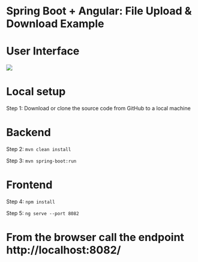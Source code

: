 # Spring Boot + Angular: File Upload & Download Example

# User Interface

<img src="https://blogger.googleusercontent.com/img/b/R29vZ2xl/AVvXsEiu-jAcdN19vYLffrn9xjmuHL0nkWkXYnKqMM2iQo-k80D0JknekxpiQqPxkhKIDpPOTr7WomYpPdN9-so02qJ_XbXkhXo9Ff-YNmOXdFCEun8choBWlq7EjkDLT1pcO3EvdlR94RgLj36rWWbcc1mLNwKmZfOg8Kn_2-3myn76Z9SyfZnEdcRYnR3Gvg/s952/Screenshot%20from%202022-09-03%2010-17-56.png">

# Local setup

Step 1: Download or clone the source code from GitHub to a local machine

# Backend

Step 2:  ```mvn clean install```

Step 3:  ```mvn spring-boot:run```

# Frontend

Step 4:  ```npm install```

Step 5:  ```ng serve --port 8082```

# From the browser call the endpoint http://localhost:8082/
